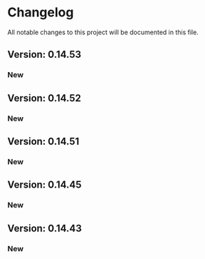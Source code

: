 # Changelog

All notable changes to this project will be documented in this file.

## Version: 0.14.53

### New


## Version: 0.14.52

### New


## Version: 0.14.51

### New


## Version: 0.14.45

### New


## Version: 0.14.43

### New
